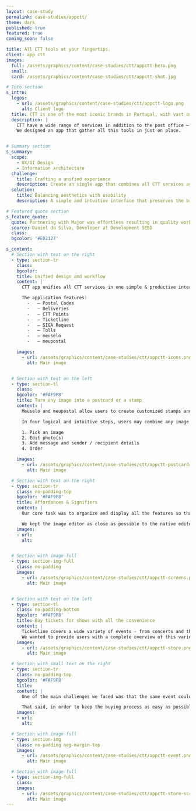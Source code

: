 ```yaml
---
layout: case-study
permalink: case-studies/appctt/
theme: dark
published: true
featured: true
coming_soon: false

title: All CTT tools at your fingertips.
client: app ctt
images:
  full: /assets/graphics/content/case-studies/ctt/appctt-hero.png
  small:
  card: /assets/graphics/content/case-studies/ctt/appctt-shot.jpg

# Into section
s_intro:
  logos:
    - url: /assets/graphics/content/case-studies/ctt/appctt-logo.png
      alt: Client logo
  title: CTT is one of the most iconic brands in Portugal, with vast assets that have kept up with the run of time.
  description: |
    CTT have a wide range of services in addition to the post office – as for example meuSelo, meuPostal, Delivery tracking, SIGA request, Tolls payment, Ticketline.
    We designed an app that gather all this tools in just on place.


# Summary section
s_summary:
  scope:
    - UX/UI Design
    - Information architecture
  challenge:
    title: Crafting a unified experience
    description: Create an single app that combines all CTT services available in their website.
  solution:
    title: Balancing aesthetics with usability
    description: A simple and intuitive interface that preserves the brand identity and content representation across different platform.

# Featured quote section
s_feature_quote:
  quote: Partnering with Major was effortless resulting in quality work. It felt like we were working side by side.
  source: Daniel da Silva, Developer at Development SEED
  class:
  bgcolor: '#ED2127'

s_content:
  # Section with text on the right
  - type: section-tr
    class:
    bgcolor:
    title: Unified design and workflow
    content: |
      CTT app unifies all CTT services in one simple & productive interface, allowing users to quickly access and switch between services. Locate orders and correspondence, check toll debts or buying a ticket to a show is now just a tap away!

      The application features:
        -	— Postal Codes
        -	— Deliveries
        -	— CTT Points
        -	— Ticketline
        -	— SIGA Request
        -	— Tolls
        -	— meuselo
        -	— meupostal

    images:
      - url: /assets/graphics/content/case-studies/ctt/appctt-icons.png
        alt: Main image


  # Section with text on the left
  - type: section-tl
    class:
    bgcolor: '#FAF9F8'
    title: Turn any image into a postcard or a stamp
    content: |
      Meuselo and meupostal allow users to create customized stamps and postcards using their own photos or choosing from the CTT gallery.

      In four logical and intuitive steps, users may combine any image with a personal message, zoom in, crop, experiment different filters, choose from a variety of fonts and adjust their weights. And at the end CTT will deliver them to the recipients.

      1. Pick an image
      2. Edit photo(s)
      3. Add message and sender / recipient details
      4. Order

    images:
      - url: /assets/graphics/content/case-studies/ctt/appctt-postcards.png
        alt: Main image

  # Section with text on the right
  - type: section-tr
    class: no-padding-top
    bgcolor: '#FAF9F8'
    title: Affordances & Signifiers
    content: |
      Our core task was to organize and display all the features so that everyone could intuitively create the postcards/stamps. Thus, we stick to what is already familiar to users.

      We kept the image editor as close as possible to the native editors and designed a realistic visual representation of the postcard/stamp (front/back) where each area to be filled is properly marked and can easily be edited with a touch.
    images:
    - url:
      alt:


  # Section with image full
  - type: section-img-full
    class: no-padding
    images:
      - url: /assets/graphics/content/case-studies/ctt/appctt-screens.png
        alt: Main image


  # Section with text on the left
  - type: section-tl
    class: no-padding-bottom
    bgcolor: '#FAF9F8'
    title: Buy tickets for shows with all the convenience
    content: |
      Ticketline covers a wide variety of events - from concerts and theatre to festivals and family events.
      We wanted to provide users with a complete overview of this variety in a first glance, facilitate the search process for a specific event and then provide them with a perfect checkout experience.
    images:
      - url: /assets/graphics/content/case-studies/ctt/appctt-store.png
        alt: Main image

  # Section with small text on the right
  - type: section-tr
    class: no-padding-top
    bgcolor: '#FAF9F8'
    title:
    content: |
      One of the main challenges we faced was that the same event could have multiple dates, more than one session per day and take place in several different locations.

      That said, in order to keep the buying process as easy as possible we have designed a set of modules that can easily be reused for different events to add dates, sessions and extra locations.
    images:
    - url:
      alt:

  # Section with image full
  - type: section-img
    class: no-padding neg-margin-top
    images:
      - url: /assets/graphics/content/case-studies/ctt/appctt-event.png
        alt: Main image

  # Section with image full
  - type: section-img-full
    class:
    images:
      - url: /assets/graphics/content/case-studies/ctt/appctt-store-screens.png
        alt: Main image
---
```

